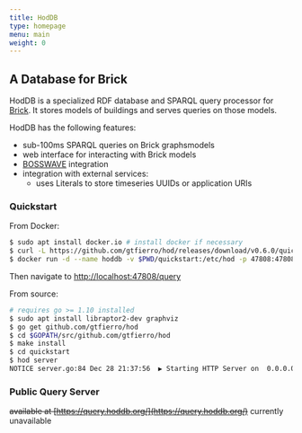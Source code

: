 ```yaml
---
title: HodDB
type: homepage
menu: main
weight: 0
---
```


## A Database for Brick

HodDB is a specialized RDF database and SPARQL query processor for [Brick](http://brickschema.org/). 
It stores models of buildings and serves queries on those models.

HodDB has the following features:

* sub-100ms SPARQL queries on Brick graphsmodels
* web interface for interacting with Brick models
* [BOSSWAVE](https://github.com/immesys/bw2) integration
* integration with external services:
    * uses Literals to store timeseries UUIDs or application URIs


### Quickstart

From Docker:

```bash
$ sudo apt install docker.io # install docker if necessary
$ curl -L https://github.com/gtfierro/hod/releases/download/v0.6.0/quickstart.tar.gz | tar xzv
$ docker run -d --name hoddb -v $PWD/quickstart:/etc/hod -p 47808:47808 gtfierro/hod:0.6.1
```

Then navigate to [http://localhost:47808/query](http://localhost:47808/query)

From source:

```bash
# requires go >= 1.10 installed
$ sudo apt install libraptor2-dev graphviz
$ go get github.com/gtfierro/hod
$ cd $GOPATH/src/github.com/gtfierro/hod
$ make install
$ cd quickstart
$ hod server
NOTICE server.go:84 Dec 28 21:37:56  ▶ Starting HTTP Server on  0.0.0.0:47808
```

### Public Query Server

~~available at [https://query.hoddb.org/](https://query.hoddb.org/)~~ currently unavailable
